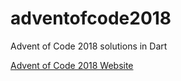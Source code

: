 # adventofcode2018
Advent of Code 2018 solutions in Dart


[Advent of Code 2018 Website](https://adventofcode.com/2018/)
